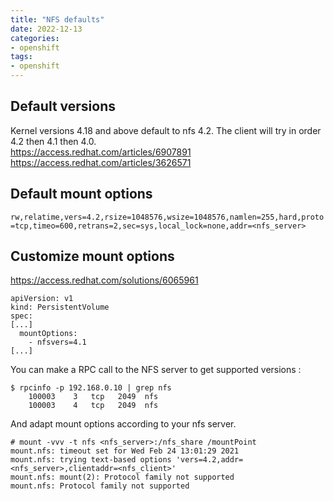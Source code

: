 ```yaml
---
title: "NFS defaults"
date: 2022-12-13
categories:
- openshift
tags:
- openshift
---
```



## **Default versions**  
Kernel versions 4.18 and above default to nfs 4.2.
The client will try in order 4.2 then 4.1 then 4.0.  
https://access.redhat.com/articles/6907891  
https://access.redhat.com/articles/3626571


## **Default mount options**

`rw,relatime,vers=4.2,rsize=1048576,wsize=1048576,namlen=255,hard,proto=tcp,timeo=600,retrans=2,sec=sys,local_lock=none,addr=<nfs_server>`


## **Customize mount options**  
https://access.redhat.com/solutions/6065961


```
apiVersion: v1
kind: PersistentVolume
spec:
[...]
  mountOptions:
    - nfsvers=4.1
[...]
```


You can make a RPC call to the NFS server to get supported versions :

```
$ rpcinfo -p 192.168.0.10 | grep nfs
    100003    3   tcp   2049  nfs
    100003    4   tcp   2049  nfs
```

And adapt mount options according to your nfs server.

```
# mount -vvv -t nfs <nfs_server>:/nfs_share /mountPoint
mount.nfs: timeout set for Wed Feb 24 13:01:29 2021
mount.nfs: trying text-based options 'vers=4.2,addr=<nfs_server>,clientaddr=<nfs_client>'
mount.nfs: mount(2): Protocol family not supported
mount.nfs: Protocol family not supported
``` 

